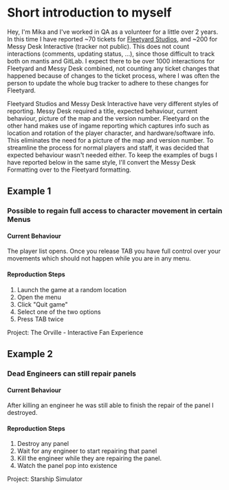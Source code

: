 # Short introduction to myself

Hey, I'm Mika and I've worked in QA as a volunteer for a little over 2 years. In this time I have reported ~70 tickets for [Fleetyard Studios](https://mantis.starshipsimulator.co.uk/view_all_bug_page.php), and ~200 for Messy Desk Interactive (tracker not public). This does not count interactions (comments, updating status, ...), since those difficult to track both on mantis and GitLab. I expect there to be over 1000 interactions for Fleetyard and Messy Desk combined, not counting any ticket changes that happened because of changes to the ticket process, where I was often the person to update the whole bug tracker to adhere to these changes for Fleetyard.

Fleetyard Studios and Messy Desk Interactive have very different styles of reporting. Messy Desk required a title, expected behaviour, current behaviour, picture of the map and the version number. 
Fleetyard on the other hand makes use of ingame reporting which captures info such as location and rotation of the player character, and hardware/software info. This eliminates the need for a picture of the map and version number. To streamline the process for normal players and staff, it was decided that expected behaviour wasn't needed either. 
To keep the examples of bugs I have reported below in the same style, I'll convert the Messy Desk Formatting over to the Fleetyard formatting. 

## Example 1

### Possible to regain full access to character movement in certain Menus

#### Current Behaviour
The player list opens. Once you release TAB you have full control over your movements which should not happen while you are in any menu.

#### Reproduction Steps
1. Launch the game at a random location
2. Open the menu
3. Click "Quit game"
4. Select one of the two options
5. Press TAB twice

Project: The Orville - Interactive Fan Experience 
## Example 2

### Dead Engineers can still repair panels

#### Current Behaviour
After killing an engineer he was still able to finish the repair of the panel I destroyed.

#### Reproduction Steps
1. Destroy any panel
2. Wait for any engineer to start repairing that panel
3. Kill the engineer while they are repairing the panel. 
4. Watch the panel pop into existence

Project: Starship Simulator

